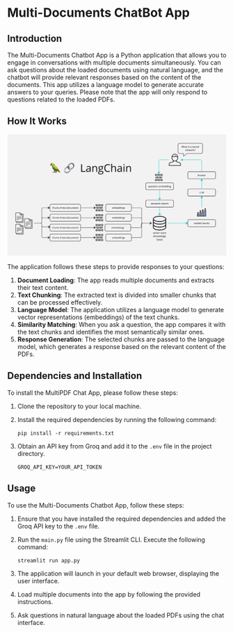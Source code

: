 # Multi-Documents ChatBot App

## Introduction

The Multi-Documents Chatbot App is a Python application that allows you to engage in conversations with multiple documents simultaneously. You can ask questions about the loaded documents using natural language, and the chatbot will provide relevant responses based on the content of the documents. This app utilizes a language model to generate accurate answers to your queries. Please note that the app will only respond to questions related to the loaded PDFs.

## How It Works

![Multi-Documents Chat App Diagram](./img/process-diagram.png)

The application follows these steps to provide responses to your questions:
1. **Document Loading**: The app reads multiple documents and extracts their text content.
2. **Text Chunking**: The extracted text is divided into smaller chunks that can be processed effectively.
3. **Language Model**: The application utilizes a language model to generate vector representations (embeddings) of the text chunks.
4. **Similarity Matching**: When you ask a question, the app compares it with the text chunks and identifies the most semantically similar ones.
5. **Response Generation**: The selected chunks are passed to the language model, which generates a response based on the relevant content of the PDFs.

## Dependencies and Installation

To install the MultiPDF Chat App, please follow these steps:

1. Clone the repository to your local machine.
2. Install the required dependencies by running the following command:
   
   ```
   pip install -r requirements.txt
   ```
4. Obtain an API key from Groq and add it to the `.env` file in the project directory.
   
   ```
   GROQ_API_KEY=YOUR_API_TOKEN
   ```

## Usage

To use the Multi-Documents Chatbot App, follow these steps:

1. Ensure that you have installed the required dependencies and added the Groq API key to the `.env` file.
2. Run the `main.py` file using the Streamlit CLI. Execute the following command:
   
   ```
   streamlit run app.py
   ```
4. The application will launch in your default web browser, displaying the user interface.
5. Load multiple documents into the app by following the provided instructions.
6. Ask questions in natural language about the loaded PDFs using the chat interface.
